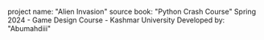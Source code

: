 project name: "Alien Invasion"
source book: "Python Crash Course"
Spring 2024 - Game Design Course - Kashmar University
Developed by: "Abumahdiii"